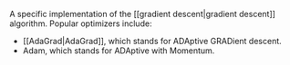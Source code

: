 
A specific implementation of the [[gradient descent|gradient descent]]
algorithm. Popular optimizers include:

<ul>
<li>[[AdaGrad|AdaGrad]], which stands for ADAptive GRADient descent.</li>
<li>Adam, which stands for ADAptive with Momentum.</li>
</ul>

